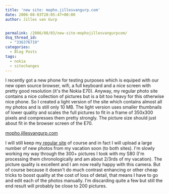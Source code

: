 ```yaml
---
title: 'new site: mopho.jillesvangurp.com'
date: 2006-08-03T20:05:47+00:00
author: Jilles van Gurp


permalink: /2006/08/03/new-site-mophojillesvangurpcom/
dsq_thread_id:
  - "336376719"
categories:
  - Blog Posts
tags:
  - nokia
  - sitechanges
---
```

I recently got a new phone for testing purposes which is equiped with our new open source browser, wifi, a full keyboard and a nice screen with pretty good resolution (it's the Nokia E70). Anyway, my regular photo site contains a nice collection of pictures but is a bit too heavy for this otherwise nice phone. So I created a light version of the site which contains almost all my photos and is still only 10 MB. The light version uses smaller thumbnails of lower quality and scales the full pictures to fit in a frame of 350x300 pixels and compresses them pretty strongly. The picture size should just about fit in the browser screen of the E70.

[mopho.jillesvangurp.com](http://mopho.jillesvangurp.com)

I will still keep my[ regular site](https://www.jillesvangurp.com) of course and in fact I will upload a large number of new photos from my vacation soon (to both sites). I'm slowly working my way through the 300+ pictures I took with my S80 (I'm processing them chronologically and am about 2/3rds of my vacation). The picture quality is excellent and I am now really happy with this camera. But of course because it doesn't do much contrast enhancing or other cheap tricks to boost quality at the cost of loss of detail, that means I have to go and edit each of the photos manually. I'm discarding quite a few but still the end result will probably be close to 200 pictures.